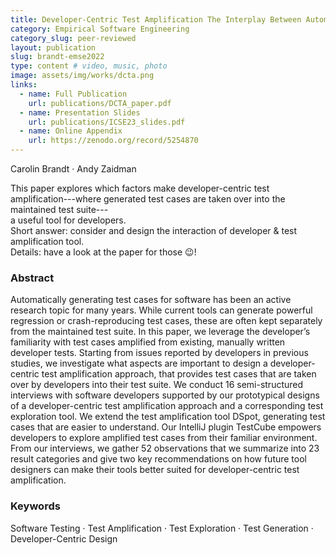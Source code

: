 ```yaml
---
title: Developer-Centric Test Amplification The Interplay Between Automatic Generation and Human Exploration
category: Empirical Software Engineering
category_slug: peer-reviewed
layout: publication
slug: brandt-emse2022
type: content # video, music, photo
image: assets/img/works/dcta.png
links:
  - name: Full Publication
    url: publications/DCTA_paper.pdf
  - name: Presentation Slides
    url: publications/ICSE23_slides.pdf
  - name: Online Appendix
    url: https://zenodo.org/record/5254870
---
```


Carolin Brandt · Andy Zaidman

This paper explores which factors make developer-centric test amplification---where generated test cases are taken over into the maintained test suite---  
a useful tool for developers.  
Short answer: consider and design the interaction of developer & test amplification tool.  
Details: have a look at the paper for those 😉!

### Abstract

Automatically generating test cases for software has been an active research topic for many years. While current tools can generate powerful regression or crash-reproducing test cases, these are often kept separately from the maintained test suite. In this paper, we leverage the developer’s familiarity with test cases amplified from existing, manually written developer tests. Starting from issues reported by developers in previous studies, we investigate what aspects are important to design a developer-centric test amplification approach, that provides test cases that are taken over by developers into their test suite. We conduct 16 semi-structured interviews with software developers supported by our prototypical designs of a developer-centric test amplification approach and a corresponding test exploration tool. We extend the test amplification tool DSpot, generating test cases that are easier to understand. Our IntelliJ plugin TestCube empowers developers to explore amplified test cases from their familiar environment. From our interviews, we gather 52 observations that we summarize into 23 result categories and give two key recommendations on how future tool designers can make their tools better suited for developer-centric test amplification.

### Keywords
Software Testing · Test Amplification · Test Exploration · Test Generation · Developer-Centric Design
